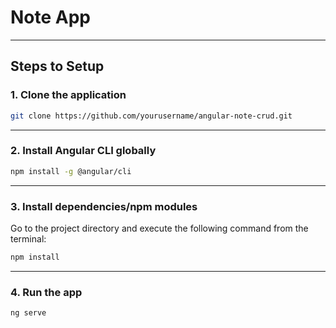 # Note App

---

## Steps to Setup

### 1. Clone the application

```bash
git clone https://github.com/yourusername/angular-note-crud.git
```

---

### 2. Install Angular CLI globally

```bash
npm install -g @angular/cli
```

---

### 3. Install dependencies/npm modules

Go to the project directory and execute the following command from the terminal:

```bash
npm install
```

---

### 4. Run the app

```bash
ng serve
```
